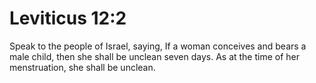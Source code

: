 # Leviticus 12:2

Speak to the people of Israel, saying, If a woman conceives and bears a male child, then she shall be unclean seven days. As at the time of her menstruation, she shall be unclean.
